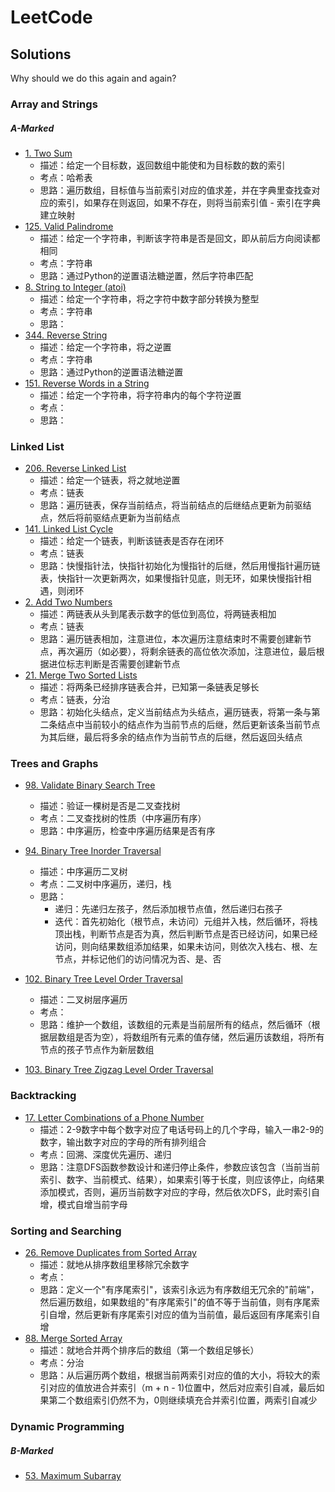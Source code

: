 # LeetCode

## Solutions
Why should we do this again and again?

### Array and Strings

##### A-Marked

- [1. Two Sum](https://leetcode.com/problems/two-sum/description/)
    - 描述：给定一个目标数，返回数组中能使和为目标数的数的索引    
    - 考点：哈希表
    - 思路：遍历数组，目标值与当前索引对应的值求差，并在字典里查找查对应的索引，如果存在则返回，如果不存在，则将当前索引值 - 索引在字典建立映射
- [125. Valid Palindrome](https://leetcode.com/problems/valid-palindrome/)
    - 描述：给定一个字符串，判断该字符串是否是回文，即从前后方向阅读都相同
    - 考点：字符串
    - 思路：通过Python的逆置语法糖逆置，然后字符串匹配
- [8. String to Integer (atoi)](https://leetcode.com/problems/string-to-integer-atoi)
    - 描述：给定一个字符串，将之字符中数字部分转换为整型
    - 考点：字符串
    - 思路：
- [344. Reverse String](https://leetcode.com/problems/reverse-string/description/)
    - 描述：给定一个字符串，将之逆置
    - 考点：字符串
    - 思路：通过Python的逆置语法糖逆置
- [151. Reverse Words in a String](https://leetcode.com/problems/reverse-words-in-a-string/description/)
    - 描述：给定一个字符串，将字符串内的每个字符逆置
    - 考点：
    - 思路：

### Linked List

- [206. Reverse Linked List](https://leetcode.com/problems/reverse-linked-list/description/)
    - 描述：给定一个链表，将之就地逆置
    - 考点：链表
    - 思路：遍历链表，保存当前结点，将当前结点的后继结点更新为前驱结点，然后将前驱结点更新为当前结点
- [141. Linked List Cycle](https://leetcode.com/problems/linked-list-cycle/description/)
    - 描述：给定一个链表，判断该链表是否存在闭环
    - 考点：链表
    - 思路：快慢指针法，快指针初始化为慢指针的后继，然后用慢指针遍历链表，快指针一次更新两次，如果慢指针见底，则无环，如果快慢指针相遇，则闭环
- [2. Add Two Numbers](https://leetcode.com/problems/add-two-numbers/description/)
    - 描述：两链表从头到尾表示数字的低位到高位，将两链表相加
    - 考点：链表
    - 思路：遍历链表相加，注意进位，本次遍历注意结束时不需要创建新节点，再次遍历（如必要），将剩余链表的高位依次添加，注意进位，最后根据进位标志判断是否需要创建新节点
- [21. Merge Two Sorted Lists](https://leetcode.com/problems/merge-two-sorted-lists/description/)
    - 描述：将两条已经排序链表合并，已知第一条链表足够长
    - 考点：链表，分治
    - 思路：初始化头结点，定义当前结点为头结点，遍历链表，将第一条与第二条结点中当前较小的结点作为当前节点的后继，然后更新该条当前节点为其后继，最后将多余的结点作为当前节点的后继，然后返回头结点

### Trees and Graphs

- [98. Validate Binary Search Tree](https://leetcode.com/problems/validate-binary-search-tree/description/)
    - 描述：验证一棵树是否是二叉查找树
    - 考点：二叉查找树的性质（中序遍历有序）
    - 思路：中序遍历，检查中序遍历结果是否有序
- [94. Binary Tree Inorder Traversal](https://leetcode.com/problems/binary-tree-inorder-traversal/description/)
    - 描述：中序遍历二叉树
    - 考点：二叉树中序遍历，递归，栈
    - 思路：
        - 递归：先递归左孩子，然后添加根节点值，然后递归右孩子
        - 迭代：首先初始化（根节点，未访问）元组并入栈，然后循环，将栈顶出栈，判断节点是否为真，然后判断节点是否已经访问，如果已经访问，则向结果数组添加结果，如果未访问，则依次入栈右、根、左节点，并标记他们的访问情况为否、是、否
        
- [102. Binary Tree Level Order Traversal](https://leetcode.com/problems/binary-tree-level-order-traversal/description/)
    - 描述：二叉树层序遍历
    - 考点：
    - 思路：维护一个数组，该数组的元素是当前层所有的结点，然后循环（根据层数组是否为空），将数组所有元素的值存储，然后遍历该数组，将所有节点的孩子节点作为新层数组
- [103. Binary Tree Zigzag Level Order Traversal](https://leetcode.com/problems/binary-tree-zigzag-level-order-traversal/description/)

### Backtracking

- [17. Letter Combinations of a Phone Number](https://leetcode.com/problems/letter-combinations-of-a-phone-number/description/)
    - 描述：2-9数字中每个数字对应了电话号码上的几个字母，输入一串2-9的数字，输出数字对应的字母的所有排列组合
    - 考点：回溯、深度优先遍历、递归
    - 思路：注意DFS函数参数设计和递归停止条件，参数应该包含（当前当前索引、数字、当前模式、结果），如果索引等于长度，则应该停止，向结果添加模式，否则，遍历当前数字对应的字母，然后依次DFS，此时索引自增，模式自增当前字母

### Sorting and Searching

- [26. Remove Duplicates from Sorted Array](https://leetcode.com/problems/remove-duplicates-from-sorted-array/description/)
    - 描述：就地从排序数组里移除冗余数字
    - 考点：
    - 思路：定义一个"有序尾索引"，该索引永远为有序数组无冗余的"前端"，然后遍历数组，如果数组的"有序尾索引"的值不等于当前值，则有序尾索引自增，然后更新有序尾索引对应的值为当前值，最后返回有序尾索引自增
- [88. Merge Sorted Array](https://leetcode.com/problems/merge-sorted-array/description/)
    - 描述：就地合并两个排序后的数组（第一个数组足够长）
    - 考点：分治
    - 思路：从后遍历两个数组，根据当前两索引对应的值的大小，将较大的索引对应的值放进合并索引（m + n - 1)位置中，然后对应索引自减，最后如果第二个数组索引仍然不为，0则继续填充合并索引位置，两索引自减少

### Dynamic Programming

##### B-Marked

- [53. Maximum Subarray](https://leetcode.com/problems/maximum-subarray/)
